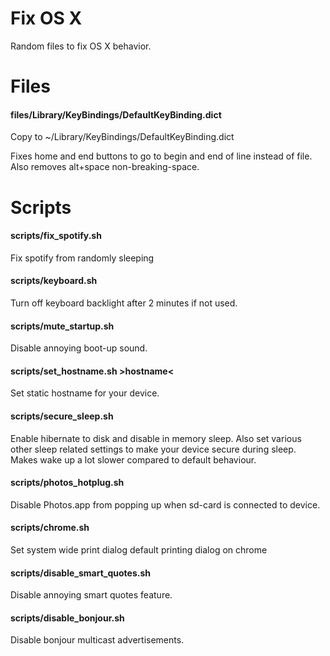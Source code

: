 Fix OS X
=========


Random files to fix OS X behavior.



Files
======

#### files/Library/KeyBindings/DefaultKeyBinding.dict

Copy to ~/Library/KeyBindings/DefaultKeyBinding.dict

Fixes home and end buttons to go to begin and end of line instead of file.
Also removes alt+space non-breaking-space.

Scripts
=======

#### scripts/fix\_spotify.sh

Fix spotify from randomly sleeping

#### scripts/keyboard.sh

Turn off keyboard backlight after 2 minutes if not used.

#### scripts/mute\_startup.sh

Disable annoying boot-up sound.

#### scripts/set\_hostname.sh &gt;hostname&lt;

Set static hostname for your device.

#### scripts/secure\_sleep.sh

Enable hibernate to disk and disable in memory sleep. Also set various other sleep related settings to make your device secure during sleep. Makes wake up a lot slower compared to default behaviour.

#### scripts/photos\_hotplug.sh

Disable Photos.app from popping up when sd-card is connected to device.

#### scripts/chrome.sh

Set system wide print dialog default printing dialog on chrome

#### scripts/disable\_smart\_quotes.sh

Disable annoying smart quotes feature.


#### scripts/disable\_bonjour.sh

Disable bonjour multicast advertisements.

